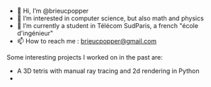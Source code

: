 - 👋 Hi, I’m @brieucpopper
- 👀 I’m interested in computer science, but also math and physics
- 🌱 I’m currently a student in Télécom SudParis, a french "école d'ingénieur"
- 📫 How to reach me : brieucpopper@gmail.com

Some interesting projects I worked on in the past are:
  - A 3D tetris with manual ray tracing and 2d rendering in Python
  - 
